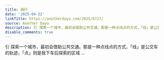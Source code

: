 ```yaml
---
title: 骑行
date: '2025-04-22'
linkTitle: https://anotherdayu.com/2025/6717/
source: Another Dayu
description: 引 探索一个城市，最初会借助公共交通。那是一种点线点的方式，「线」是公交车的轨迹，「点」则是我下车后探索的区域 ...
disable_comments: true
---
```

引 探索一个城市，最初会借助公共交通。那是一种点线点的方式，「线」是公交车的轨迹，「点」则是我下车后探索的区域 ...